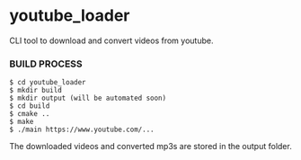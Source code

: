 youtube_loader
=====================================================
CLI tool to download and convert videos from youtube.

### BUILD PROCESS
```
$ cd youtube_loader
$ mkdir build
$ mkdir output (will be automated soon)
$ cd build
$ cmake ..
$ make
$ ./main https://www.youtube.com/...
```

The downloaded videos and converted mp3s are stored in the output folder.
